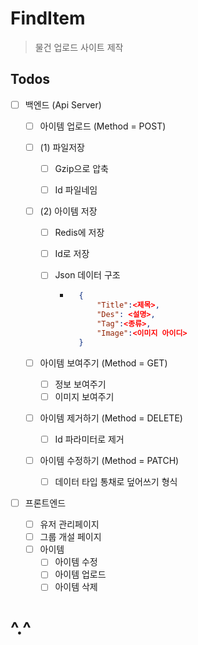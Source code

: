 # FindItem
> 물건 업로드 사이트 제작

## Todos
- [ ] 백엔드 (Api Server)

    - [ ] 아이템 업로드 (Method = POST)

    - [ ] (1) 파일저장

        - [ ] Gzip으로 압축
      
        - [ ] Id 파일네임

    - [ ] (2) 아이템 저장

        - [ ] Redis에 저장

        - [ ] Id로 저장

        - [ ] Json 데이터 구조

            - ```json
                {
                    "Title":<제목>,
                    "Des": <설명>,
                    "Tag":<종류>,
                    "Image":<이미지 아이디>
                }
                ```

    - [ ] 아이템 보여주기 (Method = GET)
        - [ ] 정보 보여주기
        - [ ] 이미지 보여주기 

    - [ ] 아이템 제거하기 (Method = DELETE)
        - [ ] Id 파라미터로 제거

    - [ ] 아이템 수정하기 (Method = PATCH)
        - [ ] 데이터 타입 통채로 덮어쓰기 형식



- [ ] 프론트엔드
    - [ ] 유저 관리페이지
    - [ ] 그룹 개설 페이지
    - [ ] 아이템
        - [ ] 아이템 수정
        - [ ] 아이템 업로드
        - [ ] 아이템 삭제

# ^.^
